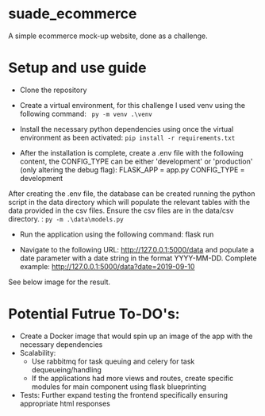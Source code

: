 # suade_ecommerce
A simple ecommerce mock-up website, done as a challenge. 


# Setup and use guide

- Clone the repository
- Create a virtual environment, for this challenge I used venv using the following command:
` py -m venv .\venv`

- Install the necessary python dependencies using once the virtual environment as been activated:
`pip install -r requirements.txt`

- After the installation is complete, create a .env file with the following content, the CONFIG_TYPE can be either 'development' or 'production' (only altering the debug flag):
FLASK_APP = app.py
CONFIG_TYPE = development


After creating the .env file, the database can be created running the python script in the data directory which will populate the relevant tables with the data provided in the csv files. Ensure the csv files are in the data/csv directory. :
`py -m .\data\models.py`

- Run the application using the following command:
flask run

- Navigate to the following URL: http://127.0.0.1:5000/data and populate a date parameter with a date string in the format YYYY-MM-DD.
Complete example:  http://127.0.0.1:5000/data?date=2019-09-10

See below image for the result.

# Potential Futrue To-DO's:
- Create a Docker image that would spin up an image of the app with the necessary dependencies
- Scalability:
    - Use rabbitmq for task queuing and celery for task dequeueing/handling
    - If the applications had more views and routes, create specific modules for main component using flask blueprinting
- Tests:
    Further expand testing the frontend specifically ensuring appropriate html responses



